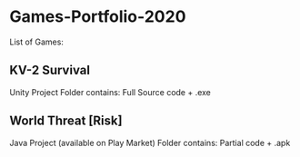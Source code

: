 # Games-Portfolio-2020

List of Games:

## KV-2 Survival
Unity Project
Folder contains: Full Source code + .exe
## World Threat [Risk]
Java Project (available on Play Market)
Folder contains: Partial code + .apk
